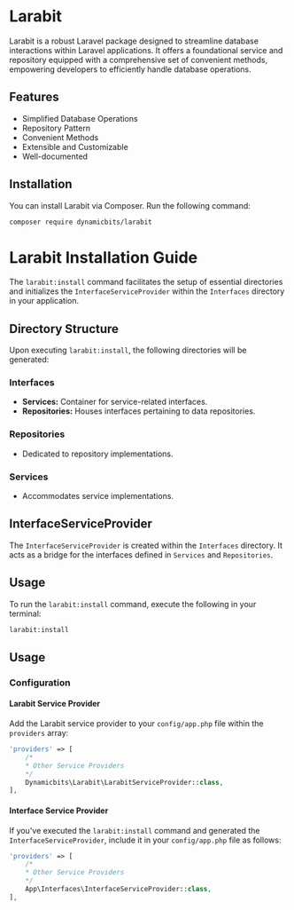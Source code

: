 # Larabit

Larabit is a robust Laravel package designed to streamline database interactions within Laravel applications. It offers a foundational service and repository equipped with a comprehensive set of convenient methods, empowering developers to efficiently handle database operations.

## Features

-   Simplified Database Operations
-   Repository Pattern
-   Convenient Methods
-   Extensible and Customizable
-   Well-documented

## Installation

You can install Larabit via Composer. Run the following command:

```bash
composer require dynamicbits/larabit
```

# Larabit Installation Guide

The `larabit:install` command facilitates the setup of essential directories and initializes the `InterfaceServiceProvider` within the `Interfaces` directory in your application.

## Directory Structure

Upon executing `larabit:install`, the following directories will be generated:

### Interfaces

-   **Services:** Container for service-related interfaces.
-   **Repositories:** Houses interfaces pertaining to data repositories.

### Repositories

-   Dedicated to repository implementations.

### Services

-   Accommodates service implementations.

## InterfaceServiceProvider

The `InterfaceServiceProvider` is created within the `Interfaces` directory. It acts as a bridge for the interfaces defined in `Services` and `Repositories`.

## Usage

To run the `larabit:install` command, execute the following in your terminal:

```bash
larabit:install
```

## Usage

### Configuration

#### Larabit Service Provider

Add the Larabit service provider to your `config/app.php` file within the `providers` array:

```php
'providers' => [
    /*
    * Other Service Providers
    */
    Dynamicbits\Larabit\LarabitServiceProvider::class,
],
```

#### Interface Service Provider

If you've executed the `larabit:install` command and generated the `InterfaceServiceProvider`, include it in your `config/app.php` file as follows:

```php
'providers' => [
    /*
    * Other Service Providers
    */
    App\Interfaces\InterfaceServiceProvider::class,
],
```
